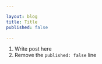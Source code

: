 ```yaml
---

layout: blog
title: Title
published: false

---
```


1. Write post here
2. Remove the `published: false` line
